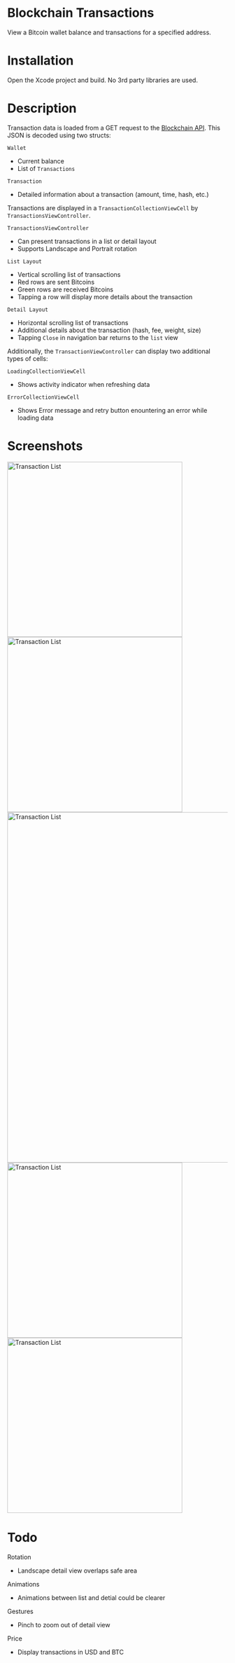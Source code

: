 # Blockchain Transactions

View a Bitcoin wallet balance and transactions for a specified address.

# Installation

Open the Xcode project and build. No 3rd party libraries are used.

# Description

Transaction data is loaded from a GET request to the [Blockchain API](https://www.blockchain.com/api). This JSON is decoded using two structs:

`Wallet`
- Current balance
- List of `Transactions`

`Transaction`
- Detailed information about a transaction (amount, time, hash, etc.)

Transactions are displayed in a `TransactionCollectionViewCell` by `TransactionsViewController`. 

`TransactionsViewController`
- Can present transactions in a list or detail layout
- Supports Landscape and Portrait rotation 

`List Layout`
- Vertical scrolling list of transactions
- Red rows are sent Bitcoins
- Green rows are received Bitcoins
- Tapping a row will display more details about the transaction

`Detail Layout`
- Horizontal scrolling list of transactions
- Additional details about the transaction (hash, fee, weight, size)
- Tapping `Close` in navigation bar returns to the `list` view

Additionally, the `TransactionViewController` can display two additional types of cells:

`LoadingCollectionViewCell`
- Shows activity indicator when refreshing data

`ErrorCollectionViewCell`
- Shows Error message and retry button enountering an error while loading data

# Screenshots

<img src="/screenshots/list.png" alt="Transaction List" width="400" /> <img src="/screenshots/detail.png" alt="Transaction List" width="400" /> <img src="/screenshots/landscape.png" alt="Transaction List" width="800" /> <img src="/screenshots/error.png" alt="Transaction List" width="400" /> <img src="/screenshots/loading.png" alt="Transaction List" width="400" />


# Todo

Rotation
- Landscape detail view overlaps safe area

Animations
- Animations between list and detial could be clearer

Gestures
- Pinch to zoom out of detail view

Price
- Display transactions in USD and BTC
